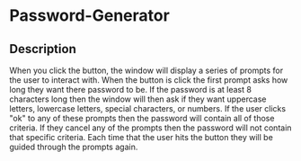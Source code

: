 # Password-Generator

## Description
When you click the button, the window will display a series of prompts for the user to interact with. 
When the button is click the first prompt asks how long they want there password to be. 
If the password is at least 8 characters long then the window will then ask if they want uppercase letters, lowercase letters, special characters, or numbers. 
If the user clicks "ok" to any of these prompts then the password will contain all of those criteria. If they cancel any of the prompts then the password will not contain that specific criteria. Each time that the user hits the button they will be guided through the prompts again. 
